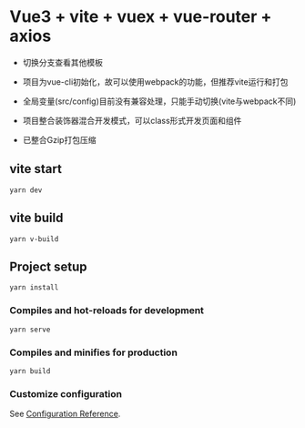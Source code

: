 # Vue3 + vite + vuex + vue-router + axios

- 切换分支查看其他模板

- 项目为vue-cli初始化，故可以使用webpack的功能，但推荐vite运行和打包

- 全局变量(src/config)目前没有兼容处理，只能手动切换(vite与webpack不同)

- 项目整合装饰器混合开发模式，可以class形式开发页面和组件

- 已整合Gzip打包压缩

## vite start
```
yarn dev
```
## vite build
```
yarn v-build
```
## Project setup
```
yarn install
```

### Compiles and hot-reloads for development
```
yarn serve
```

### Compiles and minifies for production
```
yarn build
```

### Customize configuration
See [Configuration Reference](https://cli.vuejs.org/config/).
